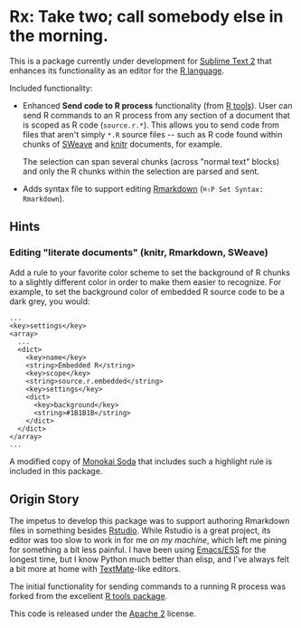 Rx: Take two; call somebody else in the morning.
================================================

This is a package currently under development for [Sublime Text 2][st2] that
enhances its functionality as an editor for the [R language][rlang].

Included functionality:

  * Enhanced **Send code to R process** functionality (from [R tools][rtools]).
    User can send R commands to an R process from any section of a
    document that is scoped as R code (`source.r.*`). This allows you to send
    code from files that aren't simply `*.R` source files -- such as R code
    found within chunks of [SWeave][sweave] and [knitr][knitr] documents, for example.

    The selection can span several chunks (across "normal text"
    blocks) and only the R chunks within the selection are parsed and sent.

  * Adds syntax file to support editing [Rmarkdown][rmd]
    (`⌘⇧P Set Syntax: Rmarkdown`).


Hints
-----

### Editing "literate documents" (knitr, Rmarkdown, SWeave)

Add a rule to your favorite color scheme to set the background of R chunks to a
slightly different color in order to make them easier to recognize. For example,
to set the background color of embedded R source code to be a dark grey, you
would:

    ...
    <key>settings</key>
    <array>
      ...
      <dict>
        <key>name</key>
        <string>Embedded R</string>
        <key>scope</key>
        <string>source.r.embedded</string>
        <key>settings</key>
        <dict>
          <key>background</key>
          <string>#1B1B1B</string>
        </dict>
      </dict>
    </array>
    ...

A modified copy of [Monokai Soda][monokaisoda] that includes such a highlight
rule is included in this package.

Origin Story
------------
The impetus to develop this package was to support authoring Rmarkdown files in
something besides [Rstudio][rstudio]. While Rstudio is a great project, its
editor was too slow to work in for me *on my machine*, which left me pining for
something a bit less painful. I have been using [Emacs/ESS][ess] for the longest
time, but I know Python much better than elisp, and I've always felt a bit more
at home with [TextMate][tm]-like editors.

The initial functionality for sending commands to a running R process was
forked from the excellent [R tools package][rtools].

This code is released under the [Apache 2][apache2] license.

[apache2]: http://www.apache.org/licenses/LICENSE-2.0.html
[ess]: http://ess.r-project.org
[knitr]: http://yihui.name/knitr
[monokaisoda]: https://github.com/buymeasoda/soda-theme#bonus-options
[rlang]: http://www.r-project.org
[rmd]: http://rstudio.org/docs/authoring/using_markdown
[rstudio]: http://www.rstudio.org
[rtools]: https://github.com/karthikram/Rtools
[st2]: http://www.sublimetext.com
[sweave]: http://www.statistik.lmu.de/~leisch/Sweave
[tm]: http://macromates.com/
